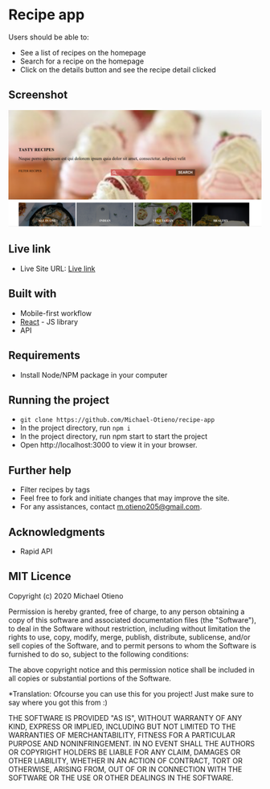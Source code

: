 # Recipe app

Users should be able to:

- See a list of recipes on the homepage
- Search for a recipe on the homepage
- Click on the details button and see the recipe detail clicked



## Screenshot

![<img src="./RECIPEIMG.png" alt="image" width="400px" height="300px"](./RECIPEIMG.png)


## Live link

- Live Site URL: [Live link](https://recipe-app-six-blush.vercel.app/)

## Built with

- Mobile-first workflow
- [React](https://reactjs.org/) - JS library
- API

## Requirements
- Install Node/NPM package in your computer

## Running the project

- `git clone https://github.com/Michael-Otieno/recipe-app`
- In the project directory, run `npm i`
- In the project directory, run npm start to start the project
- Open http://localhost:3000 to view it in your browser.


## Further help
- Filter recipes by tags
- Feel free to fork and initiate changes that may improve the site.
- For any assistances, contact m.otieno205@gmail.com.


## Acknowledgments
- Rapid API

## MIT Licence
Copyright (c) 2020 Michael Otieno

Permission is hereby granted, free of charge, to any person obtaining a copy of this software and associated documentation files (the "Software"), to deal in the Software without restriction, including without limitation the rights to use, copy, modify, merge, publish, distribute, sublicense, and/or sell copies of the Software, and to permit persons to whom the Software is furnished to do so, subject to the following conditions:

The above copyright notice and this permission notice shall be included in all copies or substantial portions of the Software.

*Translation: Ofcourse you can use this for you project! Just make sure to say where you got this from :)

THE SOFTWARE IS PROVIDED "AS IS", WITHOUT WARRANTY OF ANY KIND, EXPRESS OR IMPLIED, INCLUDING BUT NOT LIMITED TO THE WARRANTIES OF MERCHANTABILITY, FITNESS FOR A PARTICULAR PURPOSE AND NONINFRINGEMENT. IN NO EVENT SHALL THE AUTHORS OR COPYRIGHT HOLDERS BE LIABLE FOR ANY CLAIM, DAMAGES OR OTHER LIABILITY, WHETHER IN AN ACTION OF CONTRACT, TORT OR OTHERWISE, ARISING FROM, OUT OF OR IN CONNECTION WITH THE SOFTWARE OR THE USE OR OTHER DEALINGS IN THE SOFTWARE.

